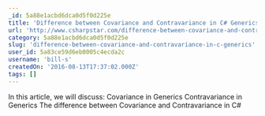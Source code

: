 ```yaml
---
_id: 5a88e1acbd6dca0d5f0d225e
title: 'Difference between Covariance and Contravariance in C# Generics'
url: 'http://www.csharpstar.com/difference-between-covariance-and-contravariance-csharp/'
category: 5a88e1acbd6dca0d5f0d225e
slug: 'difference-between-covariance-and-contravariance-in-c-generics'
user_id: 5a83ce59d6eb0005c4ecda2c
username: 'bill-s'
createdOn: '2016-08-13T17:37:02.000Z'
tags: []
---
```


In this article, we will discuss:
Covariance in Generics
Contravariance in Generics
The difference between Covariance and Contravariance in C#

